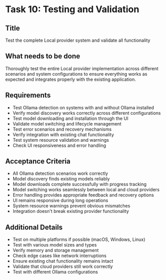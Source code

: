 # Task 10: Testing and Validation

## Title
Test the complete Local provider system and validate all functionality

## What needs to be done
Thoroughly test the entire Local provider implementation across different scenarios and system configurations to ensure everything works as expected and integrates properly with the existing application.

## Requirements
- Test Ollama detection on systems with and without Ollama installed
- Verify model discovery works correctly across different configurations
- Test model downloading and installation through the UI
- Validate model switching and lifecycle management
- Test error scenarios and recovery mechanisms
- Verify integration with existing chat functionality
- Test system resource validation and warnings
- Check UI responsiveness and error handling

## Acceptance Criteria
- All Ollama detection scenarios work correctly
- Model discovery finds existing models reliably
- Model downloads complete successfully with progress tracking
- Model switching works seamlessly between local and cloud providers
- Error handling provides appropriate feedback and recovery options
- UI remains responsive during long operations
- System resource warnings prevent obvious mismatches
- Integration doesn't break existing provider functionality

## Additional Details
- Test on multiple platforms if possible (macOS, Windows, Linux)
- Test with various model sizes and types
- Verify memory and storage management
- Check edge cases like network interruptions
- Ensure existing chat functionality remains intact
- Validate that cloud providers still work correctly
- Test with different Ollama configurations